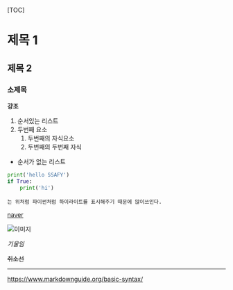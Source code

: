 [TOC]

# 제목 1
## 제목 2
### 소제목
**강조**

1. 순서있는 리스트
2. 두번째 요소
    1. 두번째의 자식요소
    2. 두번째의 두번째 자식
- 순서가 없는 리스트

```python 
print('hello SSAFY')
if True:
    print('hi')
```

```는 위처럼 파이썬처럼 하이라이트를 표시해주기 때문에 많이쓰인다.```

[naver](https://www.naver.com)

![이미지](https://picsum.photos/200/300)

*기울임*

~~취소선~~

---

https://www.markdownguide.org/basic-syntax/